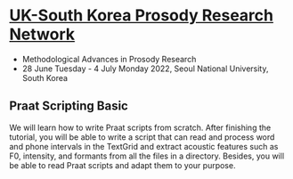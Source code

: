 # [UK-South Korea Prosody Research Network](https://ukskprosodynetwork.github.io/)

- Methodological Advances in Prosody Research
- 28 June Tuesday - 4 July Monday 2022, Seoul National University, South Korea 

## Praat Scripting Basic

We will learn how to write Praat scripts from scratch. After finishing the tutorial, you will be able to write a script that can read and process word and phone intervals in the TextGrid and extract acoustic features such as F0, intensity, and formants from all the files in a directory. Besides, you will be able to read Praat scripts and adapt them to your purpose.

